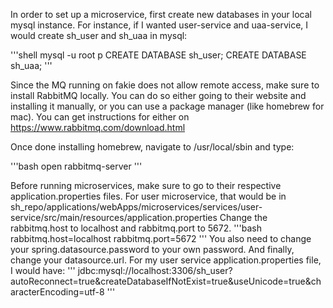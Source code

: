 In order to set up a microservice, first create new databases in your local mysql instance.
For instance, if I wanted user-service and uaa-service, I would create sh_user and sh_uaa in mysql:

'''shell
mysql -u root p
CREATE DATABASE sh_user;
CREATE DATABASE sh_uaa;
'''

Since the MQ running on fakie does not allow remote access, make sure to install RabbitMQ locally.
You can do so either going to their website and installing it manually, or you can use a package manager (like homebrew for mac).
You can get instructions for either on https://www.rabbitmq.com/download.html

Once done installing homebrew, navigate to /usr/local/sbin and type:

'''bash
open rabbitmq-server
'''

Before running microservices, make sure to go to their respective application.properties files.
For user microservice, that would be in sh_repo/applications/webApps/microservices/services/user-service/src/main/resources/application.properties
Change the rabbitmq.host to localhost and rabbitmq.port to 5672.
'''bash
rabbitmq.host=localhost
rabbitmq.port=5672
'''
You also need to change your spring.datasource.password to your own password.
And finally, change your datasource.url. For my user service application.properties file, I would have:
'''
jdbc:mysql://localhost:3306/sh_user?autoReconnect=true&amp;createDatabaseIfNotExist=true&amp;useUnicode=true&amp;characterEncoding=utf-8
'''
